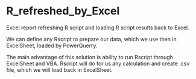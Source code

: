 # R_refreshed_by_Excel
Excel report refreshing R script and loading R script results back to Excel.


We can define any Rscript to prepare our data, which we use then in ExcelSheet, loaded by PowerQuerry.

The main advantage of this solution is ability to run Rscript through ExcelSheet and VBA.
Rscript will do for us any calculation and create .csv file, which we will load back in ExcelSheet.

